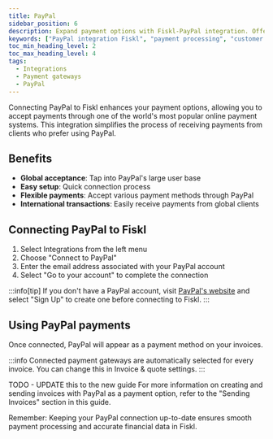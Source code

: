 ```yaml
---
title: PayPal
sidebar_position: 6
description: Expand payment options with Fiskl-PayPal integration. Offer customers convenient payment methods and streamline your invoicing.
keywords: ["PayPal integration Fiskl", "payment processing", "customer payments", "invoicing software"]
toc_min_heading_level: 2
toc_max_heading_level: 4
tags:
  - Integrations
  - Payment gateways
  - PayPal
---
```


Connecting PayPal to Fiskl enhances your payment options, allowing you to accept payments through one of the world's most popular online payment systems. This integration simplifies the process of receiving payments from clients who prefer using PayPal.

## Benefits

- **Global acceptance**: Tap into PayPal's large user base
- **Easy setup**: Quick connection process
- **Flexible payments**: Accept various payment methods through PayPal
- **International transactions**: Easily receive payments from global clients

## Connecting PayPal to Fiskl

1. Select Integrations from the left menu
2. Choose "Connect to PayPal"
3. Enter the email address associated with your PayPal account
4. Select "Go to your account" to complete the connection

:::info[tip]
If you don't have a PayPal account, visit [PayPal's website](https://www.paypal.com) and select "Sign Up" to create one before connecting to Fiskl.
:::

## Using PayPal payments

Once connected, PayPal will appear as a payment method on your invoices.

:::info
Connected payment gateways are automatically selected for every invoice. You can change this in Invoice & quote settings.
:::

TODO - UPDATE this to the new guide
For more information on creating and sending invoices with PayPal as a payment option, refer to the "Sending Invoices" section in this guide.

Remember: Keeping your PayPal connection up-to-date ensures smooth payment processing and accurate financial data in Fiskl.
